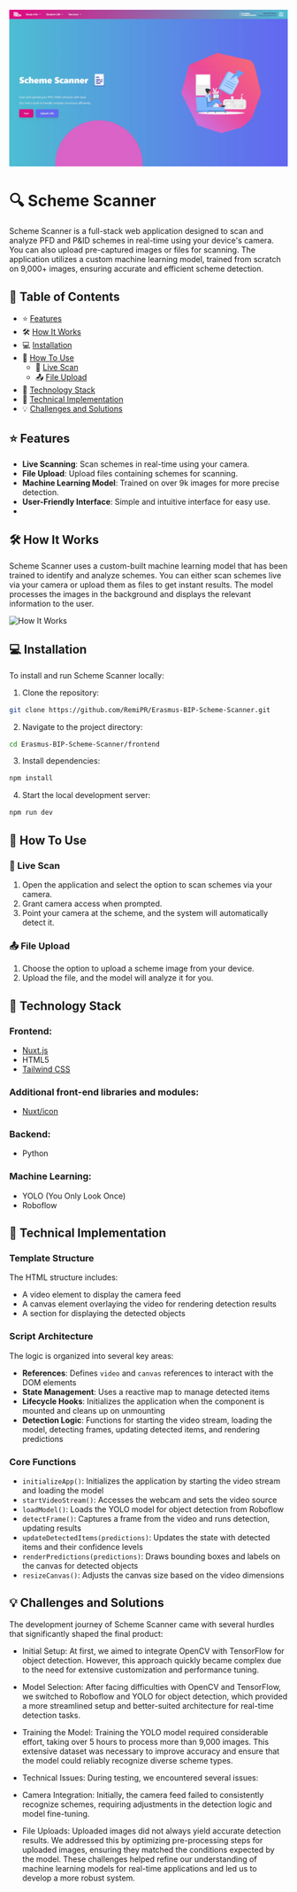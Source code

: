 ![Scheme Scanner Logo](/frontend/public/landing-page.webp)

# 🔍 Scheme Scanner

Scheme Scanner is a full-stack web application designed to scan and analyze PFD and P&ID schemes in real-time using your device's camera. You can also upload pre-captured images or files for scanning. The application utilizes a custom machine learning model, trained from scratch on 9,000+ images, ensuring accurate and efficient scheme detection.

## 📑 Table of Contents
- ⭐ [Features](#features)
- 🛠️ [How It Works](#how-it-works)
- 💻 [Installation](#installation)
- 📱 [How To Use](#how-to-use)
  - 📸 [Live Scan](#live-scan)
  - 📤 [File Upload](#file-upload)
- 🚀 [Technology Stack](#technology-stack)
- 🔧 [Technical Implementation](#technical-implementation)
- 💡 [Challenges and Solutions](#challenges-and-solutions)
  
## ⭐ Features
- **Live Scanning**: Scan schemes in real-time using your camera.
- **File Upload**: Upload files containing schemes for scanning.
- **Machine Learning Model**: Trained on over 9k images for more precise detection.
- **User-Friendly Interface**: Simple and intuitive interface for easy use.
- 
## 🛠️ How It Works
Scheme Scanner uses a custom-built machine learning model that has been trained to identify and analyze schemes. You can either scan schemes live via your camera or upload them as files to get instant results. The model processes the images in the background and displays the relevant information to the user.

![How It Works](https://via.placeholder.com/400)

## 💻 Installation
To install and run Scheme Scanner locally:

1. Clone the repository:
```bash
git clone https://github.com/RemiPR/Erasmus-BIP-Scheme-Scanner.git
```

2. Navigate to the project directory:
```bash
cd Erasmus-BIP-Scheme-Scanner/frontend
```

3. Install dependencies:
```bash
npm install
```

4. Start the local development server:
```bash
npm run dev
```
## 📱 How To Use

### 📸 Live Scan
1. Open the application and select the option to scan schemes via your camera.
2. Grant camera access when prompted.
3. Point your camera at the scheme, and the system will automatically detect it.

### 📤 File Upload
1. Choose the option to upload a scheme image from your device.
2. Upload the file, and the model will analyze it for you.
   
## 🚀 Technology Stack

### Frontend:
- [Nuxt.js](https://nuxt.com/)
- HTML5
- [Tailwind CSS](https://nuxt.com/modules/tailwindcss)

### Additional front-end libraries and modules:
- [Nuxt/icon](https://nuxt.com/modules/icon)

### Backend:
- Python

### Machine Learning:
- YOLO (You Only Look Once)
- Roboflow

## 🔧 Technical Implementation
### Template Structure
The HTML structure includes:
* A video element to display the camera feed
* A canvas element overlaying the video for rendering detection results
* A section for displaying the detected objects

### Script Architecture
The logic is organized into several key areas:
* **References**: Defines `video` and `canvas` references to interact with the DOM elements
* **State Management**: Uses a reactive map to manage detected items
* **Lifecycle Hooks**: Initializes the application when the component is mounted and cleans up on unmounting
* **Detection Logic**: Functions for starting the video stream, loading the model, detecting frames, updating detected items, and rendering predictions

### Core Functions
* `initializeApp()`: Initializes the application by starting the video stream and loading the model
* `startVideoStream()`: Accesses the webcam and sets the video source
* `loadModel()`: Loads the YOLO model for object detection from Roboflow
* `detectFrame()`: Captures a frame from the video and runs detection, updating results
* `updateDetectedItems(predictions)`: Updates the state with detected items and their confidence levels
* `renderPredictions(predictions)`: Draws bounding boxes and labels on the canvas for detected objects
* `resizeCanvas()`: Adjusts the canvas size based on the video dimensions

## 💡 Challenges and Solutions
The development journey of Scheme Scanner came with several hurdles that significantly shaped the final product:

- Initial Setup: At first, we aimed to integrate OpenCV with TensorFlow for object detection. However, this approach quickly became complex due to the need for extensive customization and performance tuning.

- Model Selection: After facing difficulties with OpenCV and TensorFlow, we switched to Roboflow and YOLO for object detection, which provided a more streamlined setup and better-suited architecture for real-time detection tasks.

- Training the Model: Training the YOLO model required considerable effort, taking over 5 hours to process more than 9,000 images. This extensive dataset was necessary to improve accuracy and ensure that the model could reliably recognize diverse scheme types.

- Technical Issues: During testing, we encountered several issues:

- Camera Integration: Initially, the camera feed failed to consistently recognize schemes, requiring adjustments in the detection logic and model fine-tuning.
- File Uploads: Uploaded images did not always yield accurate detection results. We addressed this by optimizing pre-processing steps for uploaded images, ensuring they matched the conditions expected by the model.
These challenges helped refine our understanding of machine learning models for real-time applications and led us to develop a more robust system.
